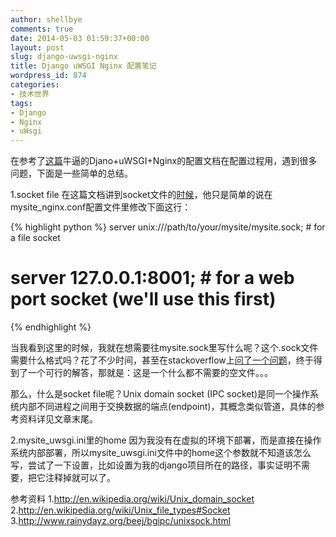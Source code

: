 ```yaml
---
author: shellbye
comments: true
date: 2014-05-03 01:59:37+00:00
layout: post
slug: django-uwsgi-nginx
title: Django uWSGI Nginx 配置笔记
wordpress_id: 874
categories:
- 技术世界
tags:
- Django
- Nginx
- uWsgi
---
```


在参考了[这篇](http://uwsgi-docs.readthedocs.org/en/latest/tutorials/Django_and_nginx.html)牛逼的Djano+uWSGI+Nginx的配置文档在配置过程用，遇到很多问题，下面是一些简单的总结。

1.socket file
在这篇文档讲到socket文件的[时候](http://uwsgi-docs.readthedocs.org/en/latest/tutorials/Django_and_nginx.html#using-unix-sockets-instead-of-ports)，他只是简单的说在mysite_nginx.conf配置文件里修改下面这行：

{% highlight python %}
server unix:///path/to/your/mysite/mysite.sock; # for a file socket
# server 127.0.0.1:8001; # for a web port socket (we'll use this first)
{% endhighlight %}

当我看到这里的时候，我就在想需要往mysite.sock里写什么呢？这个.sock文件需要什么格式吗？花了不少时间，甚至在stackoverflow上[问了一个问题](http://stackoverflow.com/questions/23148082/in-django-nginx-wsgi-what-is-a-mysite-sock)，终于得到了一个可行的解答，那就是：这是一个什么都不需要的空文件。。。

那么，什么是socket file呢？Unix domain socket (IPC socket)是同一个操作系统内部不同进程之间用于交换数据的端点(endpoint)，其概念类似管道，具体的参考资料详见文章末尾。

2.mysite_uwsgi.ini里的home
因为我没有在虚拟的环境下部署，而是直接在操作系统内部部署，所以mysite_uwsgi.ini文件中的home这个参数就不知道该怎么写，尝试了一下设置，比如设置为我的django项目所在的路径，事实证明不需要，把它注释掉就可以了。

参考资料
1.http://en.wikipedia.org/wiki/Unix_domain_socket
2.http://en.wikipedia.org/wiki/Unix_file_types#Socket
3.http://www.rainydayz.org/beej/bgipc/unixsock.html
